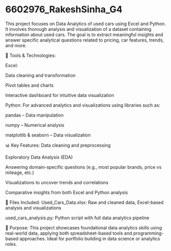 # 6602976_RakeshSinha_G4
This project focuses on Data Analytics of used cars using Excel and Python. It involves thorough analysis and visualization of a dataset containing information about used cars. The goal is to extract meaningful insights and answer specific analytical questions related to pricing, car features, trends, and more.

🧰 Tools & Technologies:

Excel:

Data cleaning and transformation

Pivot tables and charts

Interactive dashboard for intuitive data visualization

Python: For advanced analytics and visualizations using libraries such as:

pandas – Data manipulation

numpy – Numerical analysis

matplotlib & seaborn – Data visualization


📊 Key Features:
Data cleaning and preprocessing

Exploratory Data Analysis (EDA)

Answering domain-specific questions (e.g., most popular brands, price vs mileage, etc.)

Visualizations to uncover trends and correlations

Comparative insights from both Excel and Python analysis

📁 Files Included:
Used_Cars_Data.xlsx: Raw and cleaned data, Excel-based analysis and visualizations

used_cars_analysis.py: Python script with full data analytics pipeline

🚀 Purpose:
This project showcases foundational data analytics skills using real-world data, applying both spreadsheet-based tools and programming-based approaches. Ideal for portfolio building in data science or analytics roles.


